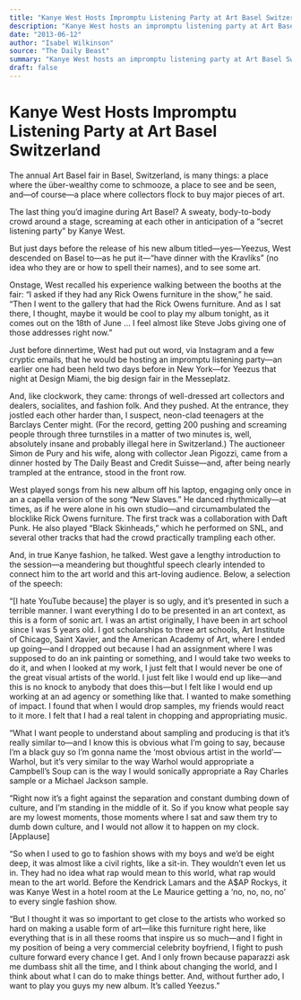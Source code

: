 ```yaml
---
title: "Kanye West Hosts Impromptu Listening Party at Art Basel Switzerland"
description: "Kanye West hosts an impromptu listening party at Art Basel Switzerland. Onstage, he screamed at each other in anticipation of a “secret listening party”. But just days before the release of his new al..."
date: "2013-06-12"
author: "Isabel Wilkinson"
source: "The Daily Beast"
summary: "Kanye West hosts an impromptu listening party at Art Basel Switzerland. Onstage, he screamed at each other in anticipation of a “secret listening party”. But just days before the release of his new album titled—yes—Yeezus, West descended on Basel to “have dinner with the Kravliks” and to see some art."
draft: false
---
```


# Kanye West Hosts Impromptu Listening Party at Art Basel Switzerland

The annual Art Basel fair in Basel, Switzerland, is many things: a place where the über-wealthy come to schmooze, a place to see and be seen, and—of course—a place where collectors flock to buy major pieces of art.

The last thing you’d imagine during Art Basel? A sweaty, body-to-body crowd around a stage, screaming at each other in anticipation of a “secret listening party” by Kanye West.

But just days before the release of his new album titled—yes—Yeezus, West descended on Basel to—as he put it—“have dinner with the Kravliks” (no idea who they are or how to spell their names), and to see some art.

Onstage, West recalled his experience walking between the booths at the fair: “I asked if they had any Rick Owens furniture in the show,” he said. “Then I went to the gallery that had the Rick Owens furniture. And as I sat there, I thought, maybe it would be cool to play my album tonight, as it comes out on the 18th of June ... I feel almost like Steve Jobs giving one of those addresses right now.”

Just before dinnertime, West had put out word, via Instagram and a few cryptic emails, that he would be hosting an impromptu listening party—an earlier one had been held two days before in New York—for Yeezus that night at Design Miami, the big design fair in the Messeplatz.

And, like clockwork, they came: throngs of well-dressed art collectors and dealers, socialites, and fashion folk. And they pushed. At the entrance, they jostled each other harder than, I suspect, neon-clad teenagers at the Barclays Center might. (For the record, getting 200 pushing and screaming people through three turnstiles in a matter of two minutes is, well, absolutely insane and probably illegal here in Switzerland.) The auctioneer Simon de Pury and his wife, along with collector Jean Pigozzi, came from a dinner hosted by The Daily Beast and Credit Suisse—and, after being nearly trampled at the entrance, stood in the front row.

West played songs from his new album off his laptop, engaging only once in an a capella version of the song “New Slaves.” He danced rhythmically—at times, as if he were alone in his own studio—and circumambulated the blocklike Rick Owens furniture. The first track was a collaboration with Daft Punk. He also played “Black Skinheads,” which he performed on SNL, and several other tracks that had the crowd practically trampling each other.

And, in true Kanye fashion, he talked. West gave a lengthy introduction to the session—a meandering but thoughtful speech clearly intended to connect him to the art world and this art-loving audience. Below, a selection of the speech:

“[I hate YouTube because] the player is so ugly, and it’s presented in such a terrible manner. I want everything I do to be presented in an art context, as this is a form of sonic art. I was an artist originally, I have been in art school since I was 5 years old. I got scholarships to three art schools, Art Institute of Chicago, Saint Xavier, and the American Academy of Art, where I ended up going—and I dropped out because I had an assignment where I was supposed to do an ink painting or something, and I would take two weeks to do it, and when I looked at my work, I just felt that I would never be one of the great visual artists of the world. I just felt like I would end up like—and this is no knock to anybody that does this—but I felt like I would end up working at an ad agency or something like that. I wanted to make something of impact. I found that when I would drop samples, my friends would react to it more. I felt that I had a real talent in chopping and appropriating music.

“What I want people to understand about sampling and producing is that it’s really similar to—and I know this is obvious what I’m going to say, because I’m a black guy so I’m gonna name the ‘most obvious artist in the world’—Warhol, but it’s very similar to the way Warhol would appropriate a Campbell’s Soup can is the way I would sonically appropriate a Ray Charles sample or a Michael Jackson sample.

“Right now it’s a fight against the separation and constant dumbing down of culture, and I’m standing in the middle of it. So if you know what people say are my lowest moments, those moments where I sat and saw them try to dumb down culture, and I would not allow it to happen on my clock. [Applause]

“So when I used to go to fashion shows with my boys and we’d be eight deep, it was almost like a civil rights, like a sit-in. They wouldn’t even let us in. They had no idea what rap would mean to this world, what rap would mean to the art world. Before the Kendrick Lamars and the A$AP Rockys, it was Kanye West in a hotel room at the Le Maurice getting a ‘no, no, no, no’ to every single fashion show.

“But I thought it was so important to get close to the artists who worked so hard on making a usable form of art—like this furniture right here, like everything that is in all these rooms that inspire us so much—and I fight in my position of being a very commercial celebrity boyfriend, I fight to push culture forward every chance I get. And I only frown because paparazzi ask me dumbass shit all the time, and I think about changing the world, and I think about what I can do to make things better. And, without further ado, I want to play you guys my new album. It’s called Yeezus.”
